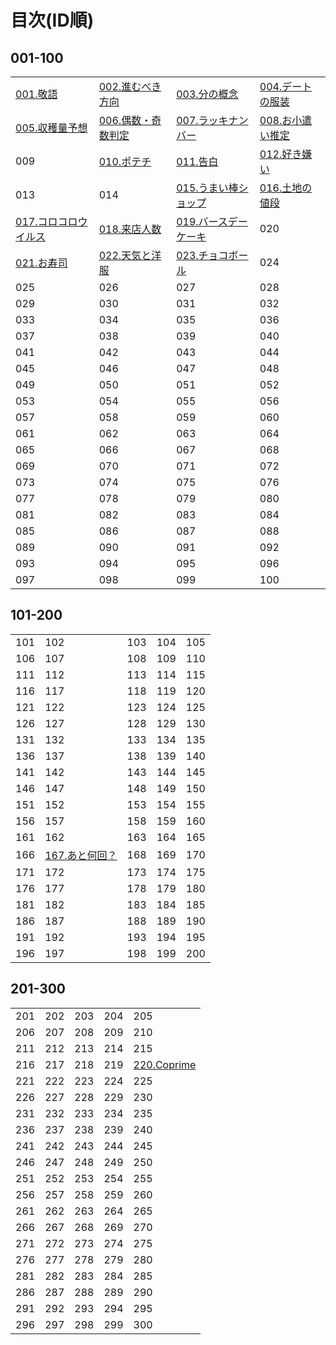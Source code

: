 # 目次(ID順)
## 001-100
|||||
|---|---|---|---|
|[001.敬語](../editorial/001-100/001-010/001.md)|[002.進むべき方向](../editorial/001-100/001-010/002.md)|[003.分の概念](../editorial/001-100/001-010/003.md)|[004.デートの服装](../editorial/001-100/001-010/004.md)|
|[005.収穫量予想](../editorial/001-100/001-010/005.md)|[006.偶数・奇数判定](../editorial/001-100/001-010/006.md)|[007.ラッキナンバー](../editorial/001-100/001-010/007.md)|[008.お小遣い推定](../editorial/001-100/001-010/008.md)|
|009|[010.ポテチ](../editorial/001-100/001-010/010.md)|[011.告白](../editorial/001-100/011-020/011.md)|[012.好き嫌い](../editorial/001-100/011-020/012.md)|
|013|014|[015.うまい棒ショップ](../editorial/001-100/011-020/015.md)|[016.土地の値段](../editorial/001-100/011-020/016.md)|
|[017.コロコロウイルス](../editorial/001-100/011-020/017.md)|[018.来店人数](../editorial/001-100/011-020/018.md)|[019.バースデーケーキ](../editorial/001-100/011-020/019.md)|020|
|[021.お寿司](../editorial/001-100/021-030/021.md)|[022.天気と洋服](../editorial/001-100/021-030/022.md)|[023.チョコボール](../editorial/001-100/021-030/023.md)|024|
|025|026|027|028|
|029|030|031|032|
|033|034|035|036|
|037|038|039|040|
|041|042|043|044|
|045|046|047|048|
|049|050|051|052|
|053|054|055|056|
|057|058|059|060|
|061|062|063|064|
|065|066|067|068|
|069|070|071|072|
|073|074|075|076|
|077|078|079|080|
|081|082|083|084|
|085|086|087|088|
|089|090|091|092|
|093|094|095|096|
|097|098|099|100|
## 101-200
||||||
|---|---|---|---|---|
|101|102|103|104|105|
|106|107|108|109|110|
|111|112|113|114|115|
|116|117|118|119|120|
|121|122|123|124|125|
|126|127|128|129|130|
|131|132|133|134|135|
|136|137|138|139|140|
|141|142|143|144|145|
|146|147|148|149|150|
|151|152|153|154|155|
|156|157|158|159|160|
|161|162|163|164|165|
|166|[167.あと何回？](../editorial/101-200/161-170/167.md)|168|169|170|
|171|172|173|174|175|
|176|177|178|179|180|
|181|182|183|184|185|
|186|187|188|189|190|
|191|192|193|194|195|
|196|197|198|199|200|
## 201-300
||||||
|---|---|---|---|---|
|201|202|203|204|205|
|206|207|208|209|210|
|211|212|213|214|215|
|216|217|218|219|[220.Coprime](../editorial/201-300/211-220/220.md)|
|221|222|223|224|225|
|226|227|228|229|230|
|231|232|233|234|235|
|236|237|238|239|240|
|241|242|243|244|245|
|246|247|248|249|250|
|251|252|253|254|255|
|256|257|258|259|260|
|261|262|263|264|265|
|266|267|268|269|270|
|271|272|273|274|275|
|276|277|278|279|280|
|281|282|283|284|285|
|286|287|288|289|290|
|291|292|293|294|295|
|296|297|298|299|300|
